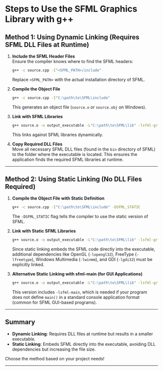 # Steps to Use the SFML Graphics Library with g++

## Method 1: Using Dynamic Linking (Requires SFML DLL Files at Runtime)

1. **Include the SFML Header Files**  
   Ensure the compiler knows where to find the SFML headers:
   ```bash
   g++ -c source.cpp -I"<SFML_PATH>/include"
   ```
   Replace `<SFML_PATH>` with the actual installation directory of SFML.

2. **Compile the Object File**  
   ```bash
   g++ -c source.cpp -I"C:\path\to\SFML\include"
   ```
   This generates an object file (`source.o` or `source.obj` on Windows).

3. **Link with SFML Libraries**  
   ```bash
   g++ source.o -o output_executable -L"C:\path\to\SFML\lib" -lsfml-graphics -lsfml-window -lsfml-system
   ```
   This links against SFML libraries dynamically.

4. **Copy Required DLL Files**  
   Move all necessary SFML DLL files (found in the `bin` directory of SFML) to the folder where the executable is located. This ensures the application finds the required SFML libraries at runtime.

---

## Method 2: Using Static Linking (No DLL Files Required)

1. **Compile the Object File with Static Definition**  
   ```bash
   g++ -c source.cpp -I"C:\path\to\SFML\include" -DSFML_STATIC
   ```
   The `-DSFML_STATIC` flag tells the compiler to use the static version of SFML.

2. **Link with Static SFML Libraries**  
   ```bash
   g++ source.o -o output_executable -L"C:\path\to\SFML\lib" -lsfml-graphics-s -lsfml-window-s -lsfml-system-s -lopengl32 -lfreetype -lwinmm -lgdi32 -mwindows
   ```
   Since static linking embeds the SFML code directly into the executable, additional dependencies like OpenGL (`-lopengl32`), FreeType (`-lfreetype`), Windows Multimedia (`-lwinmm`), and GDI (`-lgdi32`) must be explicitly linked.

3. **Alternative Static Linking with sfml-main (for GUI Applications)**  
   ```bash
   g++ source.o -o output_executable -L"C:\path\to\SFML\lib" -lsfml-graphics-s -lsfml-window-s -lsfml-system-s -lopengl32 -lfreetype -lwinmm -lgdi32 -mwindows -lsfml-main
   ```
   This version includes `-lsfml-main`, which is needed if your program does not define `main()` in a standard console application format (common for SFML GUI-based programs).

---

## Summary
- **Dynamic Linking**: Requires DLL files at runtime but results in a smaller executable.
- **Static Linking**: Embeds SFML directly into the executable, avoiding DLL dependencies but increasing the file size.

Choose the method based on your project needs!

---


